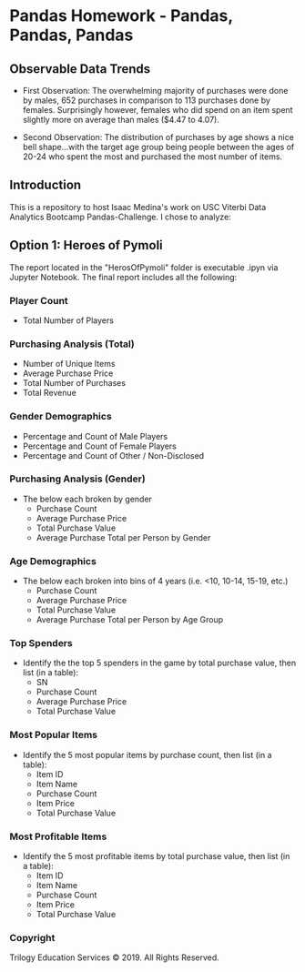 # Pandas Homework - Pandas, Pandas, Pandas
## Observable Data Trends 
* First Observation: The overwhelming majority of purchases were done by males, 652 purchases in comparison to 113 purchases done by females. Surprisingly however, females who did spend on an item spent slightly more on average than males ($4.47 to 4.07). 

* Second Observation: The distribution of purchases by age shows a nice bell shape...with the target age group being people between the ages of 20-24 who spent the most and purchased the most number of items. 


## Introduction
This is a repository to host Isaac Medina's work on USC Viterbi Data Analytics Bootcamp Pandas-Challenge. I chose to analyze: 

## Option 1: Heroes of Pymoli

The report located in the "HerosOfPymoli" folder is executable .ipyn via Jupyter Notebook. The final report includes all the following: 

### Player Count

* Total Number of Players

### Purchasing Analysis (Total)

* Number of Unique Items
* Average Purchase Price
* Total Number of Purchases
* Total Revenue

### Gender Demographics

* Percentage and Count of Male Players
* Percentage and Count of Female Players
* Percentage and Count of Other / Non-Disclosed

### Purchasing Analysis (Gender)

* The below each broken by gender
  * Purchase Count
  * Average Purchase Price
  * Total Purchase Value
  * Average Purchase Total per Person by Gender

### Age Demographics

* The below each broken into bins of 4 years (i.e. &lt;10, 10-14, 15-19, etc.)
  * Purchase Count
  * Average Purchase Price
  * Total Purchase Value
  * Average Purchase Total per Person by Age Group

### Top Spenders

* Identify the the top 5 spenders in the game by total purchase value, then list (in a table):
  * SN
  * Purchase Count
  * Average Purchase Price
  * Total Purchase Value

### Most Popular Items

* Identify the 5 most popular items by purchase count, then list (in a table):
  * Item ID
  * Item Name
  * Purchase Count
  * Item Price
  * Total Purchase Value

### Most Profitable Items

* Identify the 5 most profitable items by total purchase value, then list (in a table):
  * Item ID
  * Item Name
  * Purchase Count
  * Item Price
  * Total Purchase Value

### Copyright

Trilogy Education Services © 2019. All Rights Reserved.
